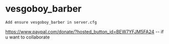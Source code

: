 # vesgoboy_barber

```
Add ensure vesgoboy_barber in server.cfg
```
https://www.paypal.com/donate/?hosted_button_id=BEW7YFJM5FA24 -- if u want to collaborate
